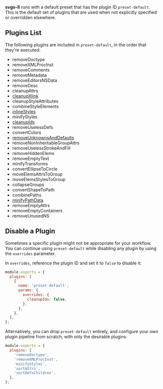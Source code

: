**svgo-ll** runs with a default preset that has the plugin ID `preset-default`. This is the default set of plugins that are used when not explicitly specified or overridden elsewhere.

## Plugins List

The following plugins are included in `preset-default`, in the order that they're executed:

- removeDoctype
- removeXMLProcInst
- removeComments
- removeMetadata
- removeEditorsNSData
- removeDesc
- cleanupAttrs
- [cleanupXlink](./plugins/cleanupXlink.md)
- cleanupStyleAttributes
- combineStyleElements
- [inlineStyles](./plugins/inlineStyles.md)
- minifyStyles
- [cleanupIds](./plugins/cleanupIds.md)
- removeUselessDefs
- convertColors
- [removeUnknownsAndDefaults](./plugins/removeUnknownsAndDefaults.md)
- removeNonInheritableGroupAttrs
- removeUselessStrokeAndFill
- removeHiddenElems
- removeEmptyText
- minifyTransforms
- convertEllipseToCircle
- moveElemsAttrsToGroup
- moveElemsStylesToGroup
- collapseGroups
- convertShapeToPath
- combinePaths
- [minifyPathData](./plugins/minifyPathData.md)
- removeEmptyAttrs
- removeEmptyContainers
- removeUnusedNS

## Disable a Plugin

Sometimes a specific plugin might not be appropriate for your workflow. You can continue using `preset-default` while disabling any plugin by using the `overrides` parameter.

In `overrides`, reference the plugin ID and set it to `false` to disable it:

```js
module.exports = {
  plugins: [
    {
      name: 'preset-default',
      params: {
        overrides: {
          cleanupIds: false,
        },
      },
    },
  ],
};
```

Alternatively, you can drop `preset-default` entirely, and configure your own plugin pipeline from scratch, with only the desirable plugins:

```js
module.exports = {
  plugins: [
    'removeDoctype',
    'removeXMLProcInst',
    'minifyStyles',
    'sortAttrs',
    'sortDefsChildren',
  ],
};
```
